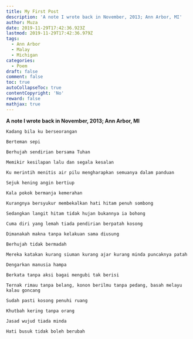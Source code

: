 ```yaml
---
title: My First Post
description: 'A note I wrote back in November, 2013; Ann Arbor, MI'
author: Muza
date: 2019-11-29T17:42:36.923Z
lastmod: 2019-11-29T17:42:36.979Z
tags:
  - Ann Arbor
  - Malay
  - Michigan
categories:
  - Poem
draft: false
comment: false
toc: true
autoCollapseToc: true
contentCopyright: 'No'
reward: false
mathjax: true
---
```

**A note I wrote back in November, 2013; Ann Arbor, MI**



`Kadang bila ku berseorangan`

`Berteman sepi`

`Berhujah sendirian bersama Tuhan`

`Memikir kesilapan lalu dan segala kesalan`

`Ku merintih menitis air pilu mengharapkan semuanya dalam panduan`

`Sejuk hening angin bertiup`

`Kala pokok bermanja kemerahan`

`Kurangnya bersyukur membekalkan hati hitam penuh sombong`

`Sedangkan langit hitam tidak hujan bukannya ia bohong`

`Cuma diri yang lemah tiada pendirian berpatah kosong`

`Dimanakah makna tanpa kelakuan sama diusung`

`Berhujah tidak bermadah`

`Mereka katakan kurang siuman kurang ajar kurang minda puncaknya patah`

`Dengarkan manusia hampa`

`Berkata tanpa aksi bagai mengubi tak berisi`

`Ternak rimau tanpa belang, konon berilmu tanpa pedang, basah melayu kalau goncang`

`Sudah pasti kosong penuhi ruang`

`Khutbah kering tanpa orang`

`Jasad wujud tiada minda `

`Hati busuk tidak boleh berubah`
